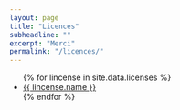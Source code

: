 ```yaml
---
layout: page
title: "Licences"
subheadline: ""
excerpt: "Merci"
permalink: "/licences/"
---
```


<ul>
  {% for lincense in site.data.licenses %}
  <li {% if lincense.class %}class="{{ lincense.class }}" {% endif %}>
    <a href="{{ lincense.url }}" target="_blank" title="{{ lincense.name }}" rel="noopener">{{ lincense.name }}</a>
  </li>
  {% endfor %}
</ul>
